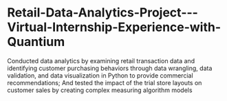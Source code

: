 # Retail-Data-Analytics-Project---Virtual-Internship-Experience-with-Quantium
Conducted data analytics by examining retail transaction data and identifying customer purchasing behaviors through data wrangling, data validation, and data visualization in Python to provide commercial recommendations; And tested the impact of the trial store layouts on customer sales by creating complex measuring algorithm models
